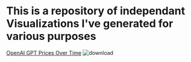# This is a repository of independant Visualizations I've generated for various purposes

[OpenAI GPT Prices Over Time](https://github.com/sundarmd/Standalone-Viz/blob/main/OpenAI%20GPT%20Price%20Over%20Time/GPT_Prices_VIz.ipynb)
![download](https://github.com/user-attachments/assets/eb807824-5f66-494a-b93a-0cf18fe3a766)
